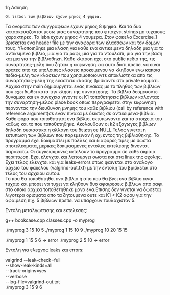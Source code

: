 1η Ασκηση   

    Οι τιτλοι των βιβλιων εχουν μηκος 4 ψηφια.
Τα ονοματα των συγγραφεων εχουν μηκος 8 ψηφια.
Και τα δυο κατασκευαζονται μεσω μιας συναρτησης που φτιαχνει strings 
με τυχαιους χαρακτηρες.
Τα isbn εχουν μηκος 4 νουμερα.
    Στον φακελο Excercise_1 βρισκεται ενα header file με την αναφορα 
των κλασσεων και τον δομων τους. Υλοποιηθηκε μια κλαση για καθε ενα αντικειμενο
δηλαδη μια για το αντικειμενο βιβλιο, μια για το ραφι, μια για το ντουλαπι,
μια για την βαση και μια για την βιβλιοθηκη. Καθε κλασση εχει στο public πεδιο
της, τις συναρτησης-μελη που ζηταει η εκφωνηση και αυτο διοτι 
πρεπει να ειναι ορατες απο τις υπολοιπες κλασεις προκειμενου να κληθουν
ενω καποια πεδια-μελη των κλασεων που χρησιμοποιουντε αποκλιστηκα απο τις 
συναρτησεις-μελη της εκαστοτε κλασης βρισκοντε στο private κομματι.
    Αρχικα στην main δημιουργηται ενας πινακας με το πληθος των βιβλιων
που εχει δωθει κατα την κληση της συναρτησης. Τα βιβλια δεσμευοντε δυναμικα
και εν συνεχεια γινοντε οι Κ1 τοποθετησεις βιβλιων καλοντας την συναρτηση-μελος 
place book οπως περιγραφεται στην εκφωνηση περνοντας την διευθυνση μνημης του 
καθε βιβλιου (call by reference with reference argument)σε εναν πινακα με 
δεικτες σε αντικειμενα-βιβλια. Καθε φορα που τοποθετηται ενα βιβλιο, 
εκτυπωνοντε και τα στοιχεια του καθως και το που τοποθετηθηκε. Ακολουθουν οι k2 
εξαγωγες βιβλιων δηλαδη ουσιαστικα η αλλαγη του δεικτη σε NULL.Τελος γινεται 
η εκτυπωση των βιβλιων που παρεμειναν ή οχι εντος της βιβλιοθηκης. 
    Το προγραμμα εχει δοκιμαστει με πολλες και διαφορες τιμες με σωστα
αποτελεσματα, μερικες δοκιμασμενες εντολες εκτελεσης δινονται παρακατω.
Οι συγκεκριμενες εκτελουν το προγραμμα σε καθε ακραια περιπτωση.
Εχει ελενχτει και λειτουργει σωστα και στα linux της σχολης.
Εχει τελος ελενχτει και για leaks-errors οπως φαινεται στο αναλογο
αρχειο του φακελου (valgrind-out.txt) με την εντολη που βρισκεται στο
τελος του αρχειου αυτου.  
    Το που θα τοποθετηθει ενα βιβλιο ή απο που θα βγει ενα βιβλιο
ειναι τυχαιο και μπορει να τυχει να κληθουν δυο αφαιρεσεις βιβλιων
απο ραφι στο οποιο αρχικα τοποθετηθηκε μονο ενα.Επισης δεν γινεται
να δωσεται λιγοτερα ορισματα απο τα ζητουμενα ουτε και K1 < K2 αφου
για την αφαιρεση π.χ. 5 βιβλιων πρεπει να υπαρχουν τουλαχιστον 5.

Εντολη μεταλγωττισης και εκτελεσης:

g++ bookcase.cpp classes.cpp -o myprog

./myprog 3 15 10 5
./myprog 1 15 10 9
./myprog 10 20 15 15

./myprog 1 15 5 6 -> error
./myprog 2 5 10 -> error

Εντολη για ελεχνος leaks και errors:

valgrind --leak-check=full \
         --show-leak-kinds=all \
         --track-origins=yes \
         --verbose \
         --log-file=valgrind-out.txt \
         ./myprog 3 15 9 6